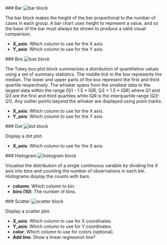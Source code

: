 <div id="bar" markdown="1">
### Bar

<img class="block" src="{{ 'en/img/plot_bar.svg' | relative_url }}" alt="bar block"/>

The bar block makes the height of the bar proportional to the number of cases in each group.
A bar chart uses height to represent a value, and so the base of the bar must always be shown to produce a valid visual comparison.

- **X_axis**: Which column to use for the X axis.
- **Y_axis**: Which column to use for the Y axis.
</div>

<div id="box" markdown="1">
### Box

<img class="block" src="{{ 'en/img/plot_box.svg' | relative_url }}" alt="box block"/>

The Tukey box plot block summarizes a distribution of quantitative values using a set of summary statistics.
The middle tick in the box represents the median.
The lower and upper parts of the box represent the first and third quartile respectively.
The whisker spans from the smallest data to the largest data within the range [Q1 - 1.5 * IQR, Q3 + 1.5 * IQR]
where Q1 and Q3 are the first and third quartiles while IQR is the interquartile range (Q3-Q1).
Any outlier points beyond the whisker are displayed using point marks.

- **X_axis**: Which column to use for the X axis.
- **Y_axis**: Which column to use for the Y axis.
</div>

<div id="dot" markdown="1">
### Dot

<img class="block" src="{{ 'en/img/plot_dot.svg' | relative_url }}" alt="dot block"/>

Display a dot plot.

- **X_axis**: Which column to use for the X axis.
</div>

<div id="histogram" markdown="1">
### Histogram

<img class="block" src="{{ 'en/img/plot_histogram.svg' | relative_url }}" alt="histogram block"/>

Visualise the distribution of a single continuous variable
by dividing the X axis into bins
and counting the number of observations in each bin.
Histograms display the counts with bars.

- **column**: Which column to bin.
- **bins (10)**: The number of bins.
</div>

<div id="scatter" markdown="1">
### Scatter

<img class="block" src="{{ 'en/img/plot_scatter.svg' | relative_url }}" alt="scatter block"/>

Display a scatter plot.

- **X_axis**: Which column to use for X coordinates.
- **Y_axis**: Which column to use for Y coordinates.
- **color**: Which column to use for colors (optional).
- **Add line**: Show a linear regression line?
</div>
